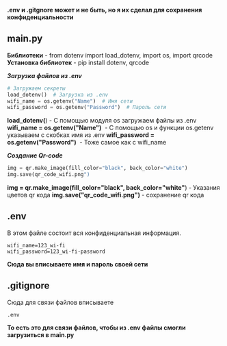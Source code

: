 **.env и .gitgnore может и не быть, но я их сделал для сохранения конфиденциальности**
## **main.py**
**Библиотеки** - from dotenv import load_dotenv, import os, import qrcode
**Установка библиотек** - pip install dotenv, qrcode

***Загрузка файлов из .env***
```python
# Загружаем секреты
load_dotenv()  # Загрузка из .env
wifi_name = os.getenv("Name")  # Имя сети
wifi_password = os.getenv("Password")  # Пароль сети
```

**load_dotenv(**) - С помощью модуля os загружаем файлы из .env
**wifi_name = os.getenv("Name")**  - C помощью os и функции os.getenv указываем с скобках имя из .env
**wifi_password = os.getenv("Password")**  - Тоже самое как с wifi_name


***Создание Qr-code***
```python
img = qr.make_image(fill_color="black", back_color="white")
img.save(qr_code_wifi.png")
```
**img = qr.make_image(fill_color="black", back_color="white"**) - Указания цветов qr кода
**img.save("qr_code_wifi.png")** - сохранение qr кода 

## **.env**
В этом файле состоит вся конфиденциальная информация.
```env
wifi_name=123_wi-fi
wifi_password=123_wi-fi-password
```
**Сюда вы вписываете имя и пароль своей сети**

## **.gitignore**
Сюда для связи файлов вписываете
```gitignore
.env
```
**То есть это для связи файлов, чтобы из .env файлы смогли загрузиться в main.py**
